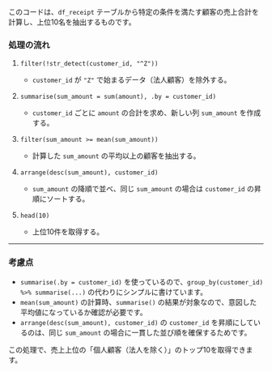 このコードは、`df_receipt` テーブルから特定の条件を満たす顧客の売上合計を計算し、上位10名を抽出するものです。  

### **処理の流れ**

1. `filter(!str_detect(customer_id, "^Z"))`  
   - `customer_id` が `"Z"` で始まるデータ（法人顧客）を除外する。
   
2. `summarise(sum_amount = sum(amount), .by = customer_id)`  
   - `customer_id` ごとに `amount` の合計を求め、新しい列 `sum_amount` を作成する。

3. `filter(sum_amount >= mean(sum_amount))`  
   - 計算した `sum_amount` の平均以上の顧客を抽出する。

4. `arrange(desc(sum_amount), customer_id)`  
   - `sum_amount` の降順で並べ、同じ `sum_amount` の場合は `customer_id` の昇順にソートする。

5. `head(10)`  
   - 上位10件を取得する。

---

### **考慮点**
- `summarise(.by = customer_id)` を使っているので、`group_by(customer_id) %>% summarise(...)` の代わりにシンプルに書けています。
- `mean(sum_amount)` の計算時、`summarise()` の結果が対象なので、意図した平均値になっているか確認が必要です。
- `arrange(desc(sum_amount), customer_id)` の `customer_id` を昇順にしているのは、同じ `sum_amount` の場合に一貫した並び順を確保するためです。

この処理で、売上上位の「個人顧客（法人を除く）」のトップ10を取得できます。
